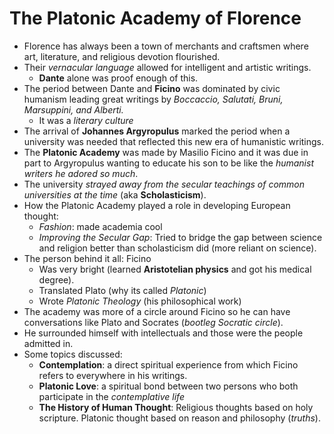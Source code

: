 # The Platonic Academy of Florence
- Florence has always been a town of merchants and craftsmen where art, literature, and religious devotion flourished.
- Their *vernacular language* allowed for intelligent and artistic writings.
	- **Dante** alone was proof enough of this.
- The period between Dante and **Ficino** was dominated by civic humanism leading great writings by *Boccaccio, Salutati, Bruni, Marsuppini, and Alberti.*
	- It was a *literary culture*
- The arrival of **Johannes Argyropulus** marked the period when a university was needed that reflected this new era of humanistic writings.
- The **Platonic Academy** was made by Masilio Ficino and it was due in part to Argyropulus wanting to educate his son to be like the *humanist writers he adored so much*.
- The university *strayed away from the secular teachings of common universities at the time* (aka **Scholasticism**).
- How the Platonic Academy played a role in developing European thought:
	- *Fashion*: made academia cool
	- *Improving the Secular Gap*: Tried to bridge the gap between science and religion better than scholasticism did (more reliant on science).
- The person behind it all: Ficino
	- Was very bright (learned **Aristotelian physics** and got his medical degree).
	- Translated Plato (why its called *Platonic*)
	- Wrote *Platonic Theology* (his philosophical work)
- The academy was more of a circle around Ficino so he can have conversations like Plato and Socrates (*bootleg Socratic circle*).
- He surrounded himself with intellectuals and those were the people admitted in.
- Some topics discussed:
	- **Contemplation**: a direct spiritual experience from which Ficino refers to everywhere in his writings.
	- **Platonic Love**: a spiritual bond between two persons who both participate in the *contemplative life*
	- **The History of Human Thought**: Religious thoughts based on holy scripture. Platonic thought based on reason and philosophy (*truths*).
